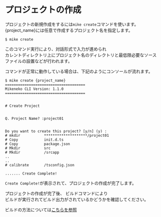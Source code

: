 # プロジェクトの作成

プロジェクトの新規作成をするには``mike create``コマンドを使います。  
{project_name}には任意で作成するプロジェクト名を指定します。

```
$ mike create
```

このコマンド実行により、対話形式で入力が進められ  
カレントディレクトリ上にプロジェクト名のディレクトリと最低限必要なソースファイルの設置などが行われます。  

コマンドが正常に動作している場合は、下記のようにコンソールが流れます。

```
$ mike create {project_name}
=====================================
Mikeneko CLI Version: 1.1.0
=====================================


# Create Project


Q. Project Name? :project01


Do you want to create this project? [y/n] (y) :
# mkdir           ********************/project01
# Copy            init.d.ts
# Copy            package.json
# Mkdir           src
# Mkdir           /srcapp
..
..
# calibrate       /tsconfig.json

....... Create Complete!
```

``Create Complete!``が表示されて、プロジェクトの作成が完了します。

プロジェクトの作成が完了後、 ビルドコマンドにより  
ビルドが実行されてビルド出力がされているかどうかを確認してください。

ビルドの方法については[こちらを参照](build.md)